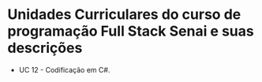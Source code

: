 # Unidades Curriculares do curso de programação Full Stack Senai e suas descrições 

- UC 12 - Codificação em C#.

